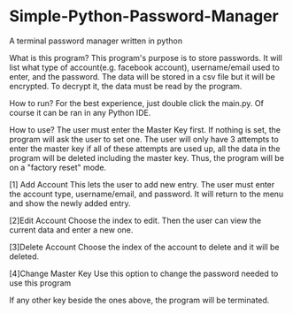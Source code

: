 # Simple-Python-Password-Manager
A terminal password manager written in python

What is this program?
This program's purpose is to store passwords. It will list what type of account(e.g. facebook account), username/email used to enter, and the password.
The data will be stored in a csv file but it will be encrypted. To decrypt it, the data must be read by the program.

How to run?
For the best experience, just double click the main.py. Of course it can be ran in any Python IDE.

How to use?
The user must enter the Master Key first. If nothing is set, the program will ask the user to set one. The user will only have 3 attempts to enter the master key if all of these attempts are used up, all the data in the program will be deleted including the master key. Thus, the program will be on  a "factory reset" mode.


[1] Add Account
This lets the user to add new entry. The user must enter the account type, username/email, and password. It will return to the menu and show the newly added entry.

[2]Edit Account
Choose the index to edit. Then the user can view the current data and enter a new one.

[3]Delete Account
Choose the index of the account to delete and it will be deleted.

[4]Change Master Key
Use this option to change the password needed to use this program

If any other key beside the ones above, the program will be terminated. 
